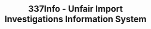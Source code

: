 ---
bigquery: https://console.cloud.google.com/bigquery?p=patents-public-data&d=usitc_investigations&page=dataset&project=sheets-management-319211
citation: US International Trade Commission 337Info Unfair Import Investigations Information
  System
contributors: US International Trade Comission
cost: None
description: US International Trade Commission 337Info Unfair Import Investigations
  Information System contains data on investigations done under Section 337. Section
  337 declares the infringement of certain statutory intellectual property rights
  and other forms of unfair competition in import trade to be unlawful practices.
  Most Section 337 investigations involve allegations of patent or registered trademark
  infringement.
documentation: FAQ and tutorial available on the site
last_edit: 04/11/2022, 06:38:09
location: https://pubapps2.usitc.gov/337external/
maintained_by: US International Trade Comission
schema_fields:
- teoReliefGranted
- finalDetNoViolation
- ouiiParticipation
- endDateMarkmanHearing
- targetDate
- scheduledStartDateEvidHear
- markmanHearing
- dateCreated
- startDateMarkmanHearing
- finalIdOnViolationDue
- invUnfairAct
- dateOfPublicationFrNotice
- teoProceedingInvolved
- scheduledEndDateEvidHear
- trademarkNumbers
- currentStatus
- teoIdIssueDate
- publication_number
- finalIdOnViolationIssue
- investigationNo
- title
- patentNumbers
- finalDetViolation
- lastUpdated
- id
- copyrightNumbers
- investigationTermDate
- docketNo
- actualStartDateEvidHear
- investigationType
- internalRemand
- actualEndDateEvidHear
- patentNumber
- htsNumbers
- gcAttorney
- aljAssigned
- ouiiAttorney
- dateComplaintFiled
- cafcAppeals
- teoIdDueDate
- respondent
- currentActiveALJ
- issueDateOtherNonFinal
- complainant
shortname: unfair_import_investigations
tags:
- import
- legal
- trade
timeframe: 2008-2021 (prior to 2008 downloadable as a JSON file)
title: 337Info - Unfair Import Investigations Information System
uuid: 2721f5ec-e599-4890-9265-9706719fc71e
---